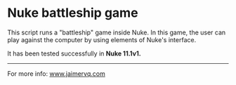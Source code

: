 # Nuke battleship game

This script runs a "battleship" game inside Nuke. In this game, the user can play against the computer by using elements of Nuke's interface. 


It has been tested successfully in **Nuke 11.1v1.**
***

For more info: www.jaimervq.com
